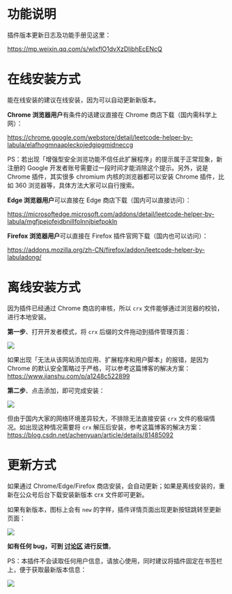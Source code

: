 # 功能说明

插件版本更新日志及功能手册见这里：

https://mp.weixin.qq.com/s/wIxflO1dvXzDlibhEcENcQ

# 在线安装方式

能在线安装的建议在线安装，因为可以自动更新新版本。

**Chrome 浏览器用户**有条件的话建议直接在 Chrome 商店下载（国内需科学上网）：

https://chrome.google.com/webstore/detail/leetcode-helper-by-labula/elafhogmnaapleckojedgipgmidneccg

PS：若出现「增强型安全浏览功能不信任此扩展程序」的提示属于正常现象，新注册的 Google 开发者账号需要过一段时间才能消除这个提示。另外，说是 Chrome 插件，其实很多 chromium 内核的浏览器都可以安装 Chrome 插件，比如 360 浏览器等，具体方法大家可以自行搜索。

**Edge 浏览器用户**可以直接在 Edge 商店下载（国内可以直接访问）：

https://microsoftedge.microsoft.com/addons/detail/leetcode-helper-by-labula/mgfjpejofejdbnillfolnnjbiefpokln

**Firefox 浏览器用户**可以直接在 Firefox 插件官网下载（国内也可以访问）：

https://addons.mozilla.org/zh-CN/firefox/addon/leetcode-helper-by-labuladong/

# 离线安装方式

因为插件已经通过 Chrome 商店的审核，所以 `crx` 文件能够通过浏览器的校验，进行本地安装。

**第一步**、打开开发者模式，将 `crx` 后缀的文件拖动到插件管理页面：

![](https://gitee.com/labuladong/upic/raw/master/2021_11_19/07_25_12.png)

如果出现「无法从该网站添加应用、扩展程序和用户脚本」的报错，是因为 Chrome 的默认安全策略过于严格，可以参考这篇博客的解决方案：https://www.jianshu.com/p/a1248c522899

**第二步**、点击添加，即可完成安装：

![](https://gitee.com/labuladong/upic/raw/master/2021_11_19/07_25_59.png)

但由于国内大家的网络环境差异较大，不排除无法直接安装 `crx` 文件的极端情况。如出现这种情况需要将 `crx` 解压后安装，参考这篇博客的解决方案：https://blog.csdn.net/achenyuan/article/details/81485092

# 更新方式

如果通过 Chrome/Edge/Firefox 商店安装，会自动更新；如果是离线安装的，重新在公众号后台下载安装新版本 crx 文件即可更新。

如果有新版本，图标上会有 `new` 的字样，插件详情页面出现更新按钮跳转至更新页面：

![](https://gitee.com/labuladong/upic/raw/master/2021_11_15/14_31_17.jpg)

**如有任何 bug，可到 [讨论区](https://github.com/labuladong/fucking-algorithm/discussions/704) 进行反馈**。

PS：本插件不会读取任何用户信息，请放心使用，同时建议将插件固定在书签栏上，便于获取最新版本信息：

![](https://gitee.com/labuladong/upic/raw/master/2021_11_19/07_38_20.png)